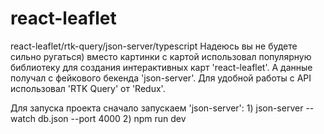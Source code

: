# react-leaflet
react-leaflet/rtk-query/json-server/typescript
Надеюсь вы не будете сильно ругаться) вместо картинки с картой использовал популярную библиотеку для создания интерактивных карт 'react-leaflet'. А данные получал с фейкового бекенда 'json-server'. Для удобной работы с API использовал 'RTK Query' от 'Redux'.

Для запуска проекта сначало запускаем 'json-server': 1) json-server --watch db.json --port 4000 2) npm run dev
